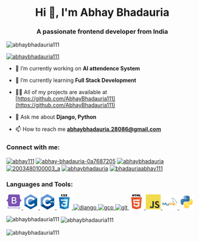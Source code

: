 <h1 align="center">Hi 👋, I'm Abhay Bhadauria</h1>
<h3 align="center">A passionate frontend developer from India</h3>

<p align="left"> <img src="https://komarev.com/ghpvc/?username=abhaybhadauria111&label=Profile%20views&color=0e75b6&style=flat" alt="abhaybhadauria111" /> </p>

<p align="left"> <a href="https://github.com/ryo-ma/github-profile-trophy"><img src="https://github-profile-trophy.vercel.app/?username=abhaybhadauria111" alt="abhaybhadauria111" /></a> </p>

- 🔭 I’m currently working on **AI attendence System**

- 🌱 I’m currently learning **Full Stack Development**

- 👨‍💻 All of my projects are available at [https://github.com/AbhayBhadauria111](https://github.com/AbhayBhadauria111)

- 💬 Ask me about **Django, Python**

- 📫 How to reach me **abhaybhadauria.28086@gmail.com**

<h3 align="left">Connect with me:</h3>
<p align="left">
<a href="https://codepen.io/abhay111" target="blank"><img align="center" src="https://raw.githubusercontent.com/rahuldkjain/github-profile-readme-generator/master/src/images/icons/Social/codepen.svg" alt="abhay111" height="30" width="40" /></a>
<a href="https://linkedin.com/in/abhay-bhadauria-0a7687205" target="blank"><img align="center" src="https://raw.githubusercontent.com/rahuldkjain/github-profile-readme-generator/master/src/images/icons/Social/linked-in-alt.svg" alt="abhay-bhadauria-0a7687205" height="30" width="40" /></a>
<a href="https://www.codechef.com/users/abhaybhadauria" target="blank"><img align="center" src="https://cdn.jsdelivr.net/npm/simple-icons@3.1.0/icons/codechef.svg" alt="abhaybhadauria" height="30" width="40" /></a>
<a href="https://www.hackerrank.com/2003480100003_a" target="blank"><img align="center" src="https://raw.githubusercontent.com/rahuldkjain/github-profile-readme-generator/master/src/images/icons/Social/hackerrank.svg" alt="2003480100003_a" height="30" width="40" /></a>
<a href="https://www.leetcode.com/abhaybhadauria" target="blank"><img align="center" src="https://raw.githubusercontent.com/rahuldkjain/github-profile-readme-generator/master/src/images/icons/Social/leet-code.svg" alt="abhaybhadauria" height="30" width="40" /></a>
<a href="https://auth.geeksforgeeks.org/user/bhadauriaabhay111" target="blank"><img align="center" src="https://raw.githubusercontent.com/rahuldkjain/github-profile-readme-generator/master/src/images/icons/Social/geeks-for-geeks.svg" alt="bhadauriaabhay111" height="30" width="40" /></a>
</p>

<h3 align="left">Languages and Tools:</h3>  

<p align="left"> <a href="https://getbootstrap.com" target="_blank" rel="noreferrer"> <img src="https://raw.githubusercontent.com/devicons/devicon/master/icons/bootstrap/bootstrap-plain-wordmark.svg" alt="bootstrap" width="40" height="40"/> </a> <a href="https://www.cprogramming.com/" target="_blank" rel="noreferrer"> <img src="https://raw.githubusercontent.com/devicons/devicon/master/icons/c/c-original.svg" alt="c" width="40" height="40"/> </a> <a href="https://www.w3schools.com/cpp/" target="_blank" rel="noreferrer"> <img src="https://raw.githubusercontent.com/devicons/devicon/master/icons/cplusplus/cplusplus-original.svg" alt="cplusplus" width="40" height="40"/> </a> <a href="https://www.w3schools.com/css/" target="_blank" rel="noreferrer"> <img src="https://raw.githubusercontent.com/devicons/devicon/master/icons/css3/css3-original-wordmark.svg" alt="css3" width="40" height="40"/> </a> <a href="https://www.djangoproject.com/" target="_blank" rel="noreferrer"> <img src="https://cdn.worldvectorlogo.com/logos/django.svg" alt="django" width="40" height="40"/> </a> <a href="https://cloud.google.com" target="_blank" rel="noreferrer"> <img src="https://www.vectorlogo.zone/logos/google_cloud/google_cloud-icon.svg" alt="gcp" width="40" height="40"/> </a> <a href="https://git-scm.com/" target="_blank" rel="noreferrer"> <img src="https://www.vectorlogo.zone/logos/git-scm/git-scm-icon.svg" alt="git" width="40" height="40"/> </a> <a href="https://www.w3.org/html/" target="_blank" rel="noreferrer"> <img src="https://raw.githubusercontent.com/devicons/devicon/master/icons/html5/html5-original-wordmark.svg" alt="html5" width="40" height="40"/> </a> <a href="https://developer.mozilla.org/en-US/docs/Web/JavaScript" target="_blank" rel="noreferrer"> <img src="https://raw.githubusercontent.com/devicons/devicon/master/icons/javascript/javascript-original.svg" alt="javascript" width="40" height="40"/> </a> <a href="https://www.mysql.com/" target="_blank" rel="noreferrer"> <img src="https://raw.githubusercontent.com/devicons/devicon/master/icons/mysql/mysql-original-wordmark.svg" alt="mysql" width="40" height="40"/> </a> <a href="https://www.python.org" target="_blank" rel="noreferrer"> <img src="https://raw.githubusercontent.com/devicons/devicon/master/icons/python/python-original.svg" alt="python" width="40" height="40"/> </a> </p>  

<p><img align="left" src="https://github-readme-stats.vercel.app/api/top-langs?username=abhaybhadauria111&show_icons=true&locale=en&layout=compact" alt="abhaybhadauria111" /></p>  

<p>&nbsp;<img align="center" src="https://github-readme-stats.vercel.app/api?username=abhaybhadauria111&show_icons=true&locale=en" alt="abhaybhadauria111" /></p>  

<p><img align="center" src="https://github-readme-streak-stats.herokuapp.com/?user=abhaybhadauria111&" alt="abhaybhadauria111" /></p>  


